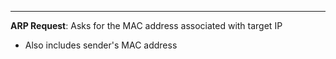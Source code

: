 ***
**ARP Request**: Asks for the MAC address associated with target IP
* Also includes sender's MAC address